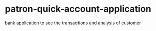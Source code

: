 # patron-quick-account-application
bank application to see the transactions and analysis of customer 

